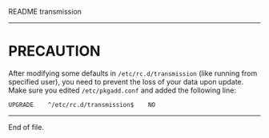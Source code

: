 README transmission

---


PRECAUTION
==========

After modifying some defaults in `/etc/rc.d/transmission` (like running from
specified user), you need to prevent the loss of your data upon update.  Make
sure you edited `/etc/pkgadd.conf` and added the following line:

    UPGRADE    ^/etc/rc.d/transmission$    NO


---

End of file.
